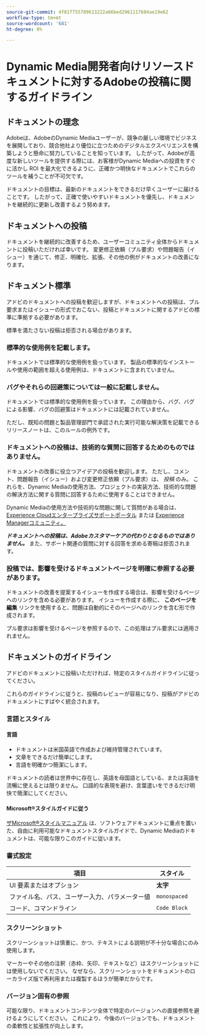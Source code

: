 ```yaml
---
source-git-commit: 4f81f755789613222a66bed2961117604ae19e62
workflow-type: tm+mt
source-wordcount: '681'
ht-degree: 0%

---
```

# Dynamic Media開発者向けリソースドキュメントに対するAdobeの投稿に関するガイドライン

## ドキュメントの理念

Adobeは、AdobeのDynamic Mediaユーザーが、競争の厳しい環境でビジネスを展開しており、競合他社より優位に立つためのデジタルエクスペリエンスを構築しようと懸命に努力していることを知っています。 したがって、Adobeが高度な新しいツールを提供する際には、お客様がDynamic Mediaへの投資をすぐに活かし ROI を最大化できるように、正確かつ明快なドキュメントでこれらのツールを補うことが不可欠です。

ドキュメントの目標は、最新のドキュメントをできるだけ早くユーザーに届けることです。 したがって、正確で使いやすいドキュメントを優先し、ドキュメントを継続的に更新し改善するよう努めます。

## ドキュメントへの投稿

ドキュメントを継続的に改善するため、ユーザーコミュニティ全体からドキュメントに投稿いただければ幸いです。 変更修正依頼（プル要求）や問題報告（イシュー）を通じて、修正、明確化、拡張、その他の例がドキュメントの改善になります。

## ドキュメント標準

アドビのドキュメントへの投稿を歓迎しますが、ドキュメントへの投稿は、プル要求またはイシューの形式でおこない、投稿とドキュメントに関するアドビの標準に準拠する必要があります。

標準を満たさない投稿は拒否される場合があります。

### 標準的な使用例を記載します。

ドキュメントでは標準的な使用例を扱っています。 製品の標準的なインストールや使用の範囲を超える使用例は、ドキュメントに含まれていません。

### バグやそれらの回避策については一般に記載しません。

ドキュメントでは標準的な使用例を扱っています。 この理由から、バグ、バグによる影響、バグの回避策はドキュメントには記載されていません。

ただし、既知の問題と製品管理部門で承認された実行可能な解決策を記載できるリリースノートは、このルールの例外です。

### ドキュメントへの投稿は、技術的な質問に回答するためのものではありません。

ドキュメントの改善に役立つアイデアの投稿を歓迎します。 ただし、コメント、問題報告（イシュー）および変更修正依頼（プル要求）は、 *投稿* のみ。 これらを、Dynamic Mediaの使用方法、プロジェクトの実装方法、技術的な問題の解決方法に関する質問に回答するために使用することはできません。

Dynamic Mediaの使用方法や技術的な問題に関して質問がある場合は、 [Experience Cloudエンタープライズサポートポータル](https://experienceleague.adobe.com/?support-solution=General&amp;support-tab=home#support) または [Experience Managerコミュニティ。](https://experienceleaguecommunities.adobe.com/t5/adobe-experience-manager/ct-p/adobe-experience-manager-community)

***ドキュメントへの投稿は、Adobeカスタマーケアの代わりとなるものではありません。*** また、サポート関連の質問に対する回答を求める寄稿は拒否されます。

### 投稿では、影響を受けるドキュメントページを明確に参照する必要があります。

ドキュメントの改善を提案するイシューを作成する場合は、影響を受けるページへのリンクを含める必要があります。 イシューを作成する際に、 **このページを編集** リンクを使用すると、問題は自動的にそのページへのリンクを含む形で作成されます。

プル要求は影響を受けるページを参照するので、この処理はプル要求には適用されません。

## ドキュメントのガイドライン

アドビのドキュメントに投稿いただければ、特定のスタイルガイドラインに従ってください。

これらのガイドラインに従うと、投稿のレビューが容易になり、投稿がアドビのドキュメントにすばやく統合されます。

### 言語とスタイル

#### 言語

* ドキュメントは米国英語で作成および維持管理されています。
* 文章をできるだけ簡単にします。
* 言語を明確かつ簡潔にします。

ドキュメントの読者は世界中に存在し、英語を母国語としている、または英語を流暢に使えるとは限りません。 口語的な表現を避け、言葉遣いをできるだけ明快で簡潔にしてください。

#### Microsoft®スタイルガイドに従う

[ザMicrosoft®スタイルマニュアル](https://learn.microsoft.com/en-us/style-guide/welcome/) は、ソフトウェアドキュメントに重点を置いた、自由に利用可能なドキュメントスタイルガイドで、Dynamic Mediaのドキュメントは、可能な限りこのガイドに従います。

### 書式設定

| 項目 | スタイル |
|---|---|
| UI 要素またはオプション | **太字** |
| ファイル名、パス、ユーザー入力、パラメーター値 | `monospaced` |
| コード、コマンドライン | ```Code Block``` |

### スクリーンショット

スクリーンショットは慎重に、かつ、テキストによる説明が不十分な場合にのみ使用します。

マーカーやその他の注釈（赤枠、矢印、テキストなど）はスクリーンショットには使用しないでください。 なぜなら、スクリーンショットをドキュメントのローカライズ版で再利用または複製するほうが簡単だからです。

### バージョン固有の参照

可能な限り、ドキュメントコンテンツ全体で特定のバージョンへの直接参照を避けるようにしてください。 これにより、今後のバージョンでも、ドキュメントの柔軟性と拡張性が向上します。